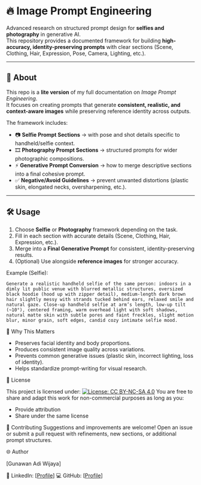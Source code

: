 # 🔥 Image Prompt Engineering  
Advanced research on structured prompt design for **selfies and photography** in generative AI.  
This repository provides a documented framework for building **high-accuracy, identity-preserving prompts** with clear sections (Scene, Clothing, Hair, Expression, Pose, Camera, Lighting, etc.).  

---

## 📖 About  
This repo is a **lite version** of my full documentation on *Image Prompt Engineering*.  
It focuses on creating prompts that generate **consistent, realistic, and context-aware images** while preserving reference identity across outputs.  

The framework includes:  
- 📷 **Selfie Prompt Sections** → with pose and shot details specific to handheld/selfie context.  
- 🎞 **Photography Prompt Sections** → structured prompts for wider photographic compositions.  
- ⚡ **Generative Prompt Conversion** → how to merge descriptive sections into a final cohesive prompt.  
- ✅ **Negative/Avoid Guidelines** → prevent unwanted distortions (plastic skin, elongated necks, oversharpening, etc.).  

---

## 🛠️ Usage  
1. Choose **Selfie** or **Photography** framework depending on the task.  
2. Fill in each section with accurate details (Scene, Clothing, Hair, Expression, etc.).  
3. Merge into a **Final Generative Prompt** for consistent, identity-preserving results.  
4. (Optional) Use alongside **reference images** for stronger accuracy.  

Example (Selfie):  
```text
Generate a realistic handheld selfie of the same person: indoors in a dimly lit public venue with blurred metallic structures, oversized black hoodie (hood up with zipper detail), medium-length dark brown hair slightly messy with strands tucked behind ears, relaxed smile and natural gaze. Close-up handheld selfie at arm’s length, low-up tilt (~10°), centered framing, warm overhead light with soft shadows, natural matte skin with subtle pores and faint freckles, slight motion blur, minor grain, soft edges, candid cozy intimate selfie mood.
```
📌 Why This Matters

- Preserves facial identity and body proportions.
- Produces consistent image quality across variations.
- Prevents common generative issues (plastic skin, incorrect lighting, loss of identity).
- Helps standardize prompt-writing for visual research.

📄 License

This project is licensed under:
[![License: CC BY-NC-SA 4.0](https://img.shields.io/badge/License-CC%20BY--NC--SA%204.0-blue.svg)](https://creativecommons.org/licenses/by-nc-sa/4.0/)
You are free to share and adapt this work for non-commercial purposes as long as you:
- Provide attribution
- Share under the same license

🤝 Contributing
Suggestions and improvements are welcome!
Open an issue or submit a pull request with refinements, new sections, or additional prompt structures.

🌐 Author

[Gunawan Adi Wijaya]

🔗 LinkedIn: [[Profile](https://www.linkedin.com/in/gnwnadiwjy)]
💻 GitHub: [[Profile](https://github.com/zelunkwn/)]
